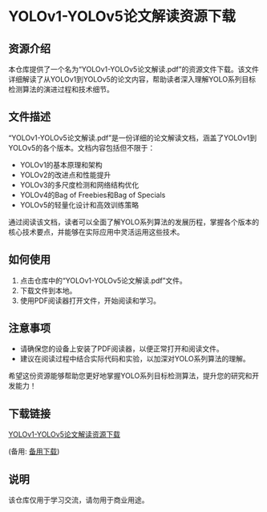 # YOLOv1-YOLOv5论文解读资源下载

## 资源介绍

本仓库提供了一个名为“YOLOv1-YOLOv5论文解读.pdf”的资源文件下载。该文件详细解读了从YOLOv1到YOLOv5的论文内容，帮助读者深入理解YOLO系列目标检测算法的演进过程和技术细节。

## 文件描述

“YOLOv1-YOLOv5论文解读.pdf”是一份详细的论文解读文档，涵盖了YOLOv1到YOLOv5的各个版本。文档内容包括但不限于：

- YOLOv1的基本原理和架构
- YOLOv2的改进点和性能提升
- YOLOv3的多尺度检测和网络结构优化
- YOLOv4的Bag of Freebies和Bag of Specials
- YOLOv5的轻量化设计和高效训练策略

通过阅读该文档，读者可以全面了解YOLO系列算法的发展历程，掌握各个版本的核心技术要点，并能够在实际应用中灵活运用这些技术。

## 如何使用

1. 点击仓库中的“YOLOv1-YOLOv5论文解读.pdf”文件。
2. 下载文件到本地。
3. 使用PDF阅读器打开文件，开始阅读和学习。

## 注意事项

- 请确保您的设备上安装了PDF阅读器，以便正常打开和阅读文件。
- 建议在阅读过程中结合实际代码和实验，以加深对YOLO系列算法的理解。

希望这份资源能够帮助您更好地掌握YOLO系列目标检测算法，提升您的研究和开发能力！

## 下载链接
[YOLOv1-YOLOv5论文解读资源下载](https://pan.quark.cn/s/a1c64e8387fc) 

(备用: [备用下载](https://pan.baidu.com/s/18irUjaGYPya--37GHHYo2w?pwd=1234))

## 说明

该仓库仅用于学习交流，请勿用于商业用途。
